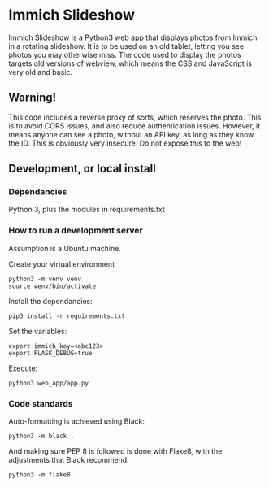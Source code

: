 
# Immich Slideshow

Immich Slideshow is a Python3 web app that displays photos from Immich in a rotating slideshow. It is to be used on an old tablet, letting you see photos you may otherwise miss. The code used to display the photos targets old versions of webview, which means the CSS and JavaScript is very old and basic.

## Warning!

This code includes a reverse proxy of sorts, which reserves the photo. This is to avoid CORS issues, and also reduce authentication issues. However, it means anyone can see a photo, without an API key, as long as they know the ID. This is obviously very insecure. Do not expose this to the web!

## Development, or local install

### Dependancies
Python 3, plus the modules in requirements.txt

### How to run a development server
Assumption is a Ubuntu machine.

Create your virtual environment

    python3 -m venv venv
    source venv/bin/activate

Install the dependancies:

    pip3 install -r requirements.txt

Set the variables:

    export immich_key=<abc123>
    export FLASK_DEBUG=true

Execute:

    python3 web_app/app.py

### Code standards

Auto-formatting is achieved using Black:

    python3 -m black .

And making sure PEP 8 is followed is done with Flake8, with the adjustments that Black recommend.

    python3 -m flake8 .